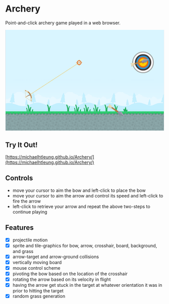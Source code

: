 # Archery
Point-and-click archery game played in a web browser.

![game screenshot](https://github.com/michaelhtleung/Archery/blob/master/img/aiming-cropped.png)

## Try It Out!
[https://michaelhtleung.github.io/Archery/](https://michaelhtleung.github.io/Archery/)

## Controls
- move your cursor to aim the bow and left-click to place the bow
- move your cursor to aim the arrow and control its speed and left-click to fire the arrow
- left-click to retrieve your arrow and repeat the above two-steps to continue playing

## Features
- [x] projectile motion 
- [x] sprite and tile-graphics for bow, arrow, crosshair, board, background, and grass
- [x] arrow-target and arrow-ground collisions
- [x] vertically moving board
- [x] mouse control scheme
- [x] pivoting the bow based on the location of the crosshair
- [x] rotating the arrow based on its velocity in flight
- [x] having the arrow get stuck in the target at whatever orientation it was in prior to hitting the target
- [x] random grass generation
